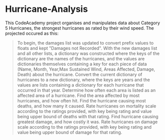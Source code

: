 # Hurricane-Analysis

This CodeAcademy project organises and manipulates data about Category 5 Hurricanes, the strongest hurricanes as rated by their wind speed. The projected occured as this:

  > To begin, the damages list was updated to convert prefix values to floats and kept "Damages not Recorded".
  > With the new damages list and all other lists, a dictionary was constructed where the keys of the dictionary are the names of the hurricanes, and the values are dictionaries themselves containing a key for each piece of data (Name, Month, Year,Max Sustained Wind, Areas Affected, Damage, Death) about the hurricane.
  > Convert the current dictionary of hurricanes to a new dictionary, where the keys are years and the values are lists containing a dictionary for each hurricane that occurred in that year.
  > Determine how often each area is listed as an affected area of a hurricane.
  > Find the area affected by most hurricanes, and how often hit.
  > Find the hurricane causing most deaths, and how many it caused.
  > Rate hurricanes on mortality scale according to the ratings provided, with key being rating and value being upper bound of deaths with that rating.
  > Find hurricane causing greatest damage, and how costly it was.
  > Rate hurricanes on damage scale according to the ratings provided, with key being rating and value being upper bound of damage for that rating.
